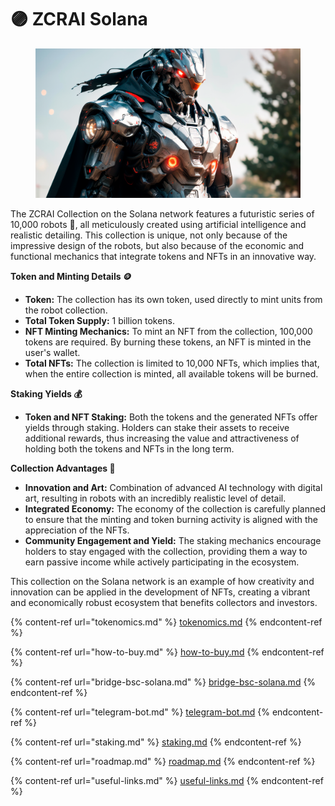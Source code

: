 # 🟣 ZCRAI Solana

<figure><img src="../../../.gitbook/assets/image (59).png" alt=""><figcaption></figcaption></figure>

The ZCRAI Collection on the Solana network features a futuristic series of 10,000 robots 🤖, all meticulously created using artificial intelligence and realistic detailing. This collection is unique, not only because of the impressive design of the robots, but also because of the economic and functional mechanics that integrate tokens and NFTs in an innovative way.

**Token and Minting Details 🪙**

* **Token:** The collection has its own token, used directly to mint units from the robot collection.
* **Total Token Supply:** 1 billion tokens.
* **NFT Minting Mechanics:** To mint an NFT from the collection, 100,000 tokens are required. By burning these tokens, an NFT is minted in the user's wallet.
* **Total NFTs:** The collection is limited to 10,000 NFTs, which implies that, when the entire collection is minted, all available tokens will be burned.

**Staking Yields 💰**

* **Token and NFT Staking:** Both the tokens and the generated NFTs offer yields through staking. Holders can stake their assets to receive additional rewards, thus increasing the value and attractiveness of holding both the tokens and NFTs in the long term.

**Collection Advantages 🚀**

* **Innovation and Art:** Combination of advanced AI technology with digital art, resulting in robots with an incredibly realistic level of detail.
* **Integrated Economy:** The economy of the collection is carefully planned to ensure that the minting and token burning activity is aligned with the appreciation of the NFTs.
* **Community Engagement and Yield:** The staking mechanics encourage holders to stay engaged with the collection, providing them a way to earn passive income while actively participating in the ecosystem.

This collection on the Solana network is an example of how creativity and innovation can be applied in the development of NFTs, creating a vibrant and economically robust ecosystem that benefits collectors and investors.

{% content-ref url="tokenomics.md" %}
[tokenomics.md](tokenomics.md)
{% endcontent-ref %}

{% content-ref url="how-to-buy.md" %}
[how-to-buy.md](how-to-buy.md)
{% endcontent-ref %}

{% content-ref url="bridge-bsc-solana.md" %}
[bridge-bsc-solana.md](bridge-bsc-solana.md)
{% endcontent-ref %}

{% content-ref url="telegram-bot.md" %}
[telegram-bot.md](telegram-bot.md)
{% endcontent-ref %}

{% content-ref url="staking.md" %}
[staking.md](staking.md)
{% endcontent-ref %}

{% content-ref url="roadmap.md" %}
[roadmap.md](roadmap.md)
{% endcontent-ref %}

{% content-ref url="useful-links.md" %}
[useful-links.md](useful-links.md)
{% endcontent-ref %}
